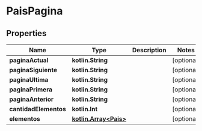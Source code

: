 
# PaisPagina

## Properties
Name | Type | Description | Notes
------------ | ------------- | ------------- | -------------
**paginaActual** | **kotlin.String** |  |  [optional]
**paginaSiguiente** | **kotlin.String** |  |  [optional]
**paginaUltima** | **kotlin.String** |  |  [optional]
**paginaPrimera** | **kotlin.String** |  |  [optional]
**paginaAnterior** | **kotlin.String** |  |  [optional]
**cantidadElementos** | **kotlin.Int** |  |  [optional]
**elementos** | [**kotlin.Array&lt;Pais&gt;**](Pais.md) |  |  [optional]




